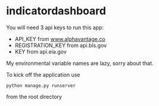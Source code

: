 # indicatordashboard

You will need 3 api keys to run this app:

- API_KEY from www.alphavantage.co
- REGISTRATION_KEY from api.bls.gov
- KEY from api.eia.gov

My environmental variable names are lazy, sorry about that.

To kick off the application use
```
python manage.py runserver
```
from the root directory
